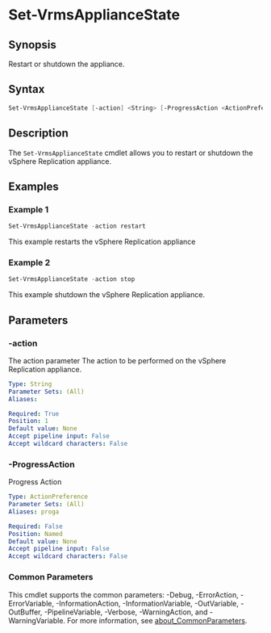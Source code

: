 # Set-VrmsApplianceState

## Synopsis

Restart or shutdown the appliance.

## Syntax

```powershell
Set-VrmsApplianceState [-action] <String> [-ProgressAction <ActionPreference>] [<CommonParameters>]
```

## Description

The `Set-VrmsApplianceState` cmdlet allows you to restart or shutdown the vSphere Replication appliance.

## Examples

### Example 1

```powershell
Set-VrmsApplianceState -action restart
```

This example restarts the vSphere Replication appliance

### Example 2

```powershell
Set-VrmsApplianceState -action stop
```

This example shutdown the vSphere Replication appliance.

## Parameters

### -action

The action parameter The action to be performed on the vSphere Replication appliance.

```yaml
Type: String
Parameter Sets: (All)
Aliases:

Required: True
Position: 1
Default value: None
Accept pipeline input: False
Accept wildcard characters: False
```

### -ProgressAction

Progress Action

```yaml
Type: ActionPreference
Parameter Sets: (All)
Aliases: proga

Required: False
Position: Named
Default value: None
Accept pipeline input: False
Accept wildcard characters: False
```

### Common Parameters

This cmdlet supports the common parameters: -Debug, -ErrorAction, -ErrorVariable, -InformationAction, -InformationVariable, -OutVariable, -OutBuffer, -PipelineVariable, -Verbose, -WarningAction, and -WarningVariable. For more information, see [about_CommonParameters](http://go.microsoft.com/fwlink/?LinkID=113216).
